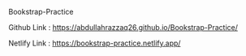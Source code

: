 Bookstrap-Practice

Github Link : https://abdullahrazzaq26.github.io/Bookstrap-Practice/

Netlify Link : https://bookstrap-practice.netlify.app/

